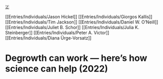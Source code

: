 [🇿](zotero://select/library/items/7IBSNU3Q)

[[Entries/Individuals/Jason Hickel]] [[Entries/Individuals/Giorgos Kallis]] [[Entries/Individuals/Tim Jackson]] [[Entries/Individuals/Daniel W. O’Neill]] [[Entries/Individuals/Juliet B. Schor]] [[Entries/Individuals/Julia K. Steinberger]] [[Entries/Individuals/Peter A. Victor]] [[Entries/Individuals/Diana Ürge-Vorsatz]] 
# Degrowth can work — here’s how science can help (2022)

